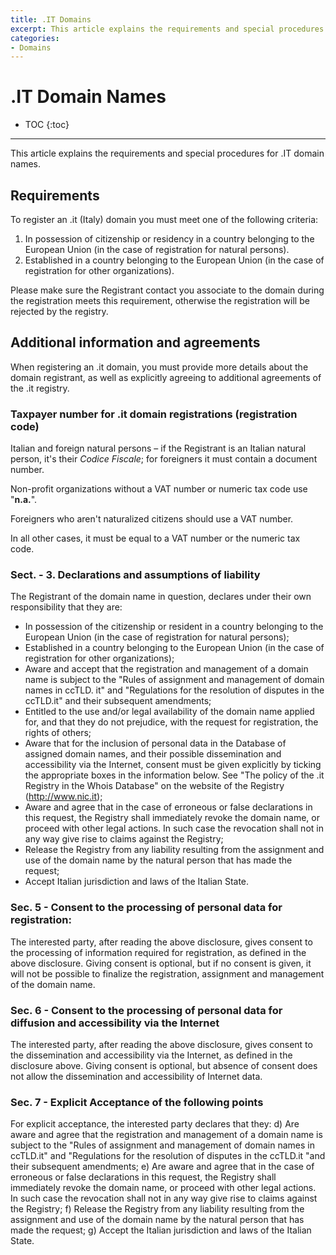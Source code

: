 ```yaml
---
title: .IT Domains
excerpt: This article explains the requirements and special procedures for .it domain names.
categories:
- Domains
---
```


# .IT Domain Names

* TOC
{:toc}

---

This article explains the requirements and special procedures for .IT domain names.

## Requirements

To register an .it (Italy) domain you must meet one of the following criteria:

1. In possession of citizenship or residency in a country belonging to the European Union (in the case of registration for natural persons).
1. Established in a country belonging to the European Union (in the case of registration for other organizations).

Please make sure the Registrant contact you associate to the domain during the registration meets this requirement, otherwise the registration will be rejected by the registry.

## Additional information and agreements

When registering an .it domain, you must provide more details about the domain registrant, as well as explicitly agreeing to additional agreements of the .it registry.

### Taxpayer number for .it domain registrations (registration code)

Italian and foreign natural persons – if the Registrant is an Italian natural person, it's their _Codice Fiscale_; for foreigners it must contain a document number.

Non-profit organizations without a VAT number or numeric tax code use "**n.a.**".

Foreigners who aren't naturalized citizens should use a VAT number.

In all other cases, it must be equal to a VAT number or the numeric tax code.

### Sect. - 3. Declarations and assumptions of liability

The Registrant of the domain name in question, declares under their own responsibility that they are:
- In possession of the citizenship or resident in a country belonging to the European Union (in the case of registration for natural persons);
- Established in a country belonging to the European Union (in the case of registration for other organizations);
- Aware and accept that the registration and management of a domain name is subject to the "Rules of assignment and management of domain names in ccTLD. it" and "Regulations for the resolution of disputes in the ccTLD.it" and their subsequent amendments;
- Entitled to the use and/or legal availability of the domain name applied for, and that they do not prejudice, with the request for registration, the rights of others;
- Aware that for the inclusion of personal data in the Database of assigned domain names, and their possible dissemination and accessibility via the Internet, consent must be given explicitly by ticking the appropriate boxes in the information below. See "The policy of the .it Registry in the Whois Database" on the website of the Registry (http://www.nic.it);
- Aware and agree that in the case of erroneous or false declarations in this request, the Registry shall immediately revoke the domain name, or proceed with other legal actions. In such case the revocation shall not in any way give rise to claims against the Registry;
- Release the Registry from any liability resulting from the assignment and use of the domain name by the natural person that has made the request;
- Accept Italian jurisdiction and laws of the Italian State.

### Sec. 5 - Consent to the processing of personal data for registration:
The interested party, after reading the above disclosure, gives consent to the processing of information required for registration, as defined in the above disclosure. Giving consent is optional, but if no consent is given, it will not be possible to finalize the registration, assignment and management of the domain name.

### Sec. 6 - Consent to the processing of personal data for diffusion and accessibility via the Internet
The interested party, after reading the above disclosure, gives consent to the dissemination and accessibility via the Internet, as defined in the disclosure above. Giving consent is optional, but absence of consent does not allow the dissemination and accessibility of Internet data.

### Sec. 7 - Explicit Acceptance of the following points
For explicit acceptance, the interested party declares that they:
d) Are aware and agree that the registration and management of a domain name is subject to the "Rules of assignment and management of domain names in ccTLD.it" and "Regulations for the resolution of disputes in the ccTLD.it "and their subsequent amendments;
e) Are aware and agree that in the case of erroneous or false declarations in this request, the Registry shall immediately revoke the domain name, or proceed with other legal actions. In such case the revocation shall not in any way give rise to claims against the Registry;
f) Release the Registry from any liability resulting from the assignment and use of the domain name by the natural person that has made the request;
g) Accept the Italian jurisdiction and laws of the Italian State.
